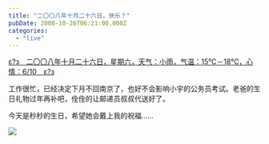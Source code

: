 ```yaml
---
title: "二〇〇八年十月二十六日，快乐？"
pubDate: 2008-10-26T06:21:00.000Z
categories: 
  - "live"
---
```


[ε?з　二〇〇八年十月二十六日，星期六，天气：小雨，气温：15℃－18℃，心情：6/10　ε?з](https://www.liuweinan.com)

  

工作很忙，已经决定下月不回南京了，也好不会影响小宇的公务员考试。老爸的生日礼物过年再补吧，佺佺的让邮递员叔叔代送好了。

今天是秒秒的生日，希望她会戴上我的祝福……

![](http://68.142.232.116/53/131211325_e29fe5d01b.jpg)
